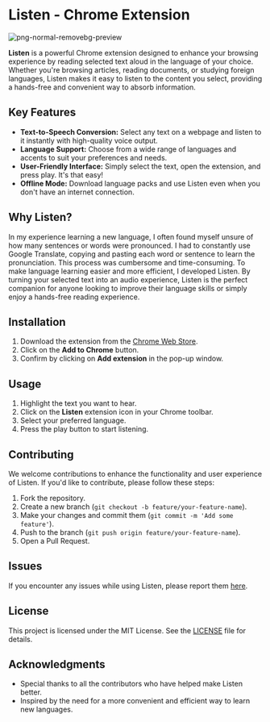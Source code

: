 # Listen - Chrome Extension

![png-normal-removebg-preview](https://github.com/jvegav/Listen-Chrome-Extension/assets/111019484/7895a7e7-2e1c-4434-af8e-f40ad1f31194)


**Listen** is a powerful Chrome extension designed to enhance your browsing experience by reading selected text aloud in the language of your choice. Whether you're browsing articles, reading documents, or studying foreign languages, Listen makes it easy to listen to the content you select, providing a hands-free and convenient way to absorb information.

## Key Features

- **Text-to-Speech Conversion:** Select any text on a webpage and listen to it instantly with high-quality voice output.
- **Language Support:** Choose from a wide range of languages and accents to suit your preferences and needs.
- **User-Friendly Interface:** Simply select the text, open the extension, and press play. It's that easy!
- **Offline Mode:** Download language packs and use Listen even when you don't have an internet connection.

## Why Listen?

In my experience learning a new language, I often found myself unsure of how many sentences or words were pronounced. I had to constantly use Google Translate, copying and pasting each word or sentence to learn the pronunciation. This process was cumbersome and time-consuming. To make language learning easier and more efficient, I developed Listen. By turning your selected text into an audio experience, Listen is the perfect companion for anyone looking to improve their language skills or simply enjoy a hands-free reading experience.

## Installation

1. Download the extension from the [Chrome Web Store](https://chromewebstore.google.com/detail/listen/ldeddijiebddhpfbjjhhpmnfgapaelgh?hl=es).
2. Click on the **Add to Chrome** button.
3. Confirm by clicking on **Add extension** in the pop-up window.

## Usage

1. Highlight the text you want to hear.
2. Click on the **Listen** extension icon in your Chrome toolbar.
3. Select your preferred language.
4. Press the play button to start listening.

## Contributing

We welcome contributions to enhance the functionality and user experience of Listen. If you'd like to contribute, please follow these steps:

1. Fork the repository.
2. Create a new branch (`git checkout -b feature/your-feature-name`).
3. Make your changes and commit them (`git commit -m 'Add some feature'`).
4. Push to the branch (`git push origin feature/your-feature-name`).
5. Open a Pull Request.

## Issues

If you encounter any issues while using Listen, please report them [here](https://github.com/yourusername/listen/issues).

## License

This project is licensed under the MIT License. See the [LICENSE](LICENSE) file for details.

## Acknowledgments

- Special thanks to all the contributors who have helped make Listen better.
- Inspired by the need for a more convenient and efficient way to learn new languages.
